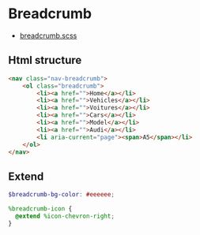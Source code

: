 # Breadcrumb

* [breadcrumb.scss](https://raw.githubusercontent.com/fluffy-factory/toolbox/master/src/scss/components/_breadcrumb.scss)

## Html structure

```html
<nav class="nav-breadcrumb">
	<ol class="breadcrumb">
		<li><a href="">Home</a></li>
		<li><a href="">Vehicles</a></li>
		<li><a href="">Voitures</a></li>
		<li><a href="">Cars</a></li>
		<li><a href="">Model</a></li>
		<li><a href="">Audi</a></li>
		<li aria-current="page"><span>A5</span></li>
	</ol>
</nav>
```

<Breadcrumb></Breadcrumb>

## Extend

```scss
$breadcrumb-bg-color: #eeeeee;

%breadcrumb-icon {
  @extend %icon-chevron-right;
}
```